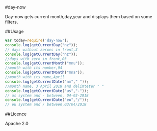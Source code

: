 #day-now

Day-now gets current month,day,year and displays them based on some filters.

##Usage

```js
var today=require('day-now');
console.log(getCurrentDay("nz"));
// days without zeroes in front,3
console.log(getCurrentDay("nz"));
//days with zero in front,03
console.log(getCurrentMonth("mnu"));
//month with its number,04
console.log(getCurrentMonth("mna"));
//month with its name,April
console.log(getCurrentDate("nm"," "));
//month name, 3 April 2018 and delimteter " "
console.log(getCurrentDate("us","-"));
// us system and - between, 04-03-2018
console.log(getCurrentDate("eu","/"));
// eu system and / between,03/04/2018
```
##Licence

Apache 2.0
